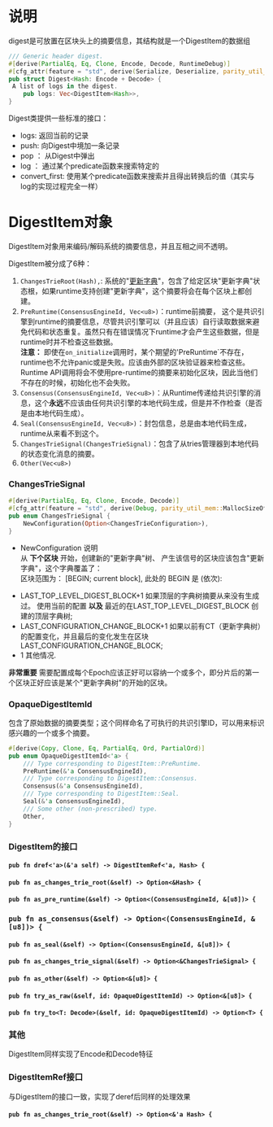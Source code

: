 # 说明
digest是可放置在区块头上的摘要信息，其结构就是一个DigestItem的数据组
```rust
/// Generic header digest.
#[derive(PartialEq, Eq, Clone, Encode, Decode, RuntimeDebug)]
#[cfg_attr(feature = "std", derive(Serialize, Deserialize, parity_util_mem::MallocSizeOf))]
pub struct Digest<Hash: Encode + Decode> {
 A list of logs in the digest.
    pub logs: Vec<DigestItem<Hash>>,
}
```
Digest类提供一些标准的接口：
* logs:             返回当前的记录
* push:             向Digest中境加一条记录
* pop ：            从Digest中弹出
* log ：            通过某个predicate函数来搜索特定的
* convert_first:    使用某个predicate函数来搜索并且得出转换后的值（其实与log的实现过程完全一样）

# DigestItem对象
DigestItem对象用来编码/解码系统的摘要信息，并且互相之间不透明。

DigestItem被分成了6种：
1. `ChangesTrieRoot(Hash),`: 系统的"[更新字典](../../core/src/changes_tries.md)"，包含了给定区块"更新字典"状态根，如果runtime支持创建"更新字典"，这个摘要将会在每个区块上都创建。
2. `PreRuntime(ConsensusEngineId, Vec<u8>)`：runtime前摘要， 这个是共识引擎到runtime的摘要信息，尽管共识引擎可以（并且应该）自行读取数据来避免代码和状态重复。虽然只有在错误情况下runtime才会产生这些数据，但是runtime时并不检查这些数据。  
**注意：** 即使在`on_initialize`调用时，某个期望的'PreRuntime`不存在，runtime也不允许panic或是失败。应该由外部的区块验证器来检查这些。 Runtime API调用将会不使用pre-runtime的摘要来初始化区块，因此当他们不存在的时候，初始化也不会失败。
3. `Consensus(ConsensusEngineId, Vec<u8>)`：从Runtime传递给共识引擎的消息，这个**永远**不应该由任何共识引擎的本地代码生成，但是并不作检查（是否是由本地代码生成）。
4. `Seal(ConsensusEngineId, Vec<u8>)`：封包信息，总是由本地代码生成，runtime从来看不到这个。
5. `ChangesTrieSignal(ChangesTrieSignal)`：包含了从tries管理器到本地代码的状态变化消息的摘要。
6. `Other(Vec<u8>)`

### ChangesTrieSignal

```rust
#[derive(PartialEq, Eq, Clone, Encode, Decode)]
#[cfg_attr(feature = "std", derive(Debug, parity_util_mem::MallocSizeOf))]
pub enum ChangesTrieSignal {
    NewConfiguration(Option<ChangesTrieConfiguration>),
}
```
* NewConfiguration 说明  
 从 **下个区块** 开始，创建新的"更新字典"树、
 产生该信号的区块应该包含"更新字典"，这个字典覆盖了：  
 区块范围为： [BEGIN; current block], 此处的 BEGIN 是 (依次):  
 - LAST_TOP_LEVEL_DIGEST_BLOCK+1 如果顶层的字典树摘要从来没有生成过。 使用当前的配置 **以及** 最近的在LAST_TOP_LEVEL_DIGEST_BLOCK 创建的顶层字典树;
 - LAST_CONFIGURATION_CHANGE_BLOCK+1 如果以前有CT（更新字典树）的配置变化，并且最后的变化发生在区块LAST_CONFIGURATION_CHANGE_BLOCK;
 - 1 其他情况.

**非常重要** 需要配置成每个Epoch应该正好可以容纳一个或多个，即分片后的第一个区块正好应该是某个"更新字典树"的开始的区块。

### OpaqueDigestItemId
包含了原始数据的摘要类型；这个同样命名了可执行的共识引擎ID，可以用来标识感兴趣的一个或多个摘要。
```rust
#[derive(Copy, Clone, Eq, PartialEq, Ord, PartialOrd)]
pub enum OpaqueDigestItemId<'a> {
    /// Type corresponding to DigestItem::PreRuntime.
    PreRuntime(&'a ConsensusEngineId),
    /// Type corresponding to DigestItem::Consensus.
    Consensus(&'a ConsensusEngineId),
    /// Type corresponding to DigestItem::Seal.
    Seal(&'a ConsensusEngineId),
    /// Some other (non-prescribed) type.
    Other,
}
```

### DigestItem的接口
#### `pub fn dref<'a>(&'a self) -> DigestItemRef<'a, Hash> {`
#### `pub fn as_changes_trie_root(&self) -> Option<&Hash> {`
#### `pub fn as_pre_runtime(&self) -> Option<(ConsensusEngineId, &[u8])> {`
### `pub fn as_consensus(&self) -> Option<(ConsensusEngineId, &[u8])> {`

#### `pub fn as_seal(&self) -> Option<(ConsensusEngineId, &[u8])> {`
#### `pub fn as_changes_trie_signal(&self) -> Option<&ChangesTrieSignal> {`
#### `pub fn as_other(&self) -> Option<&[u8]> {`
#### `pub fn try_as_raw(&self, id: OpaqueDigestItemId) -> Option<&[u8]> {`
#### `pub fn try_to<T: Decode>(&self, id: OpaqueDigestItemId) -> Option<T> {`

### 其他
DigestItem同样实现了Encode和Decode特征
### DigestItemRef接口
与DigestItem的接口一致，实现了deref后同样的处理效果
#### `pub fn as_changes_trie_root(&self) -> Option<&'a Hash> {`
